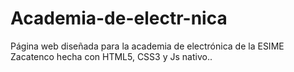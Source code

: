 # Academia-de-electr-nica
Página web diseñada para la academia de electrónica de la ESIME Zacatenco hecha con HTML5, CSS3 y Js nativo..
